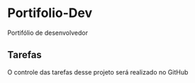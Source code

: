 # Portifolio-Dev
Portifólio de desenvolvedor

## Tarefas

O controle das tarefas desse projeto será realizado no GitHub
